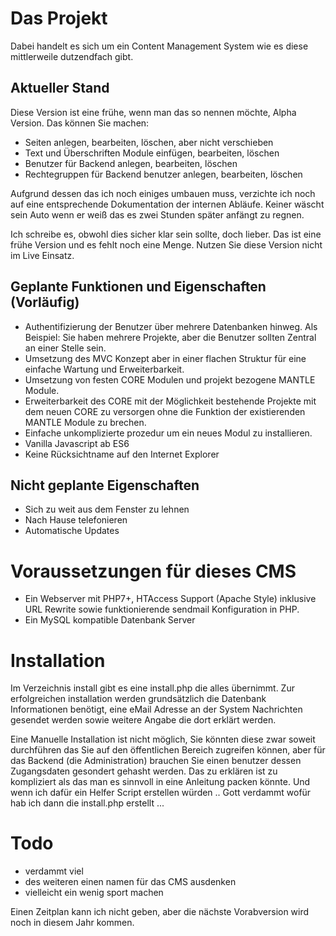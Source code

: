 
# Das Projekt

Dabei handelt es sich um ein Content Management System wie es diese mittlerweile dutzendfach gibt.

##	Aktueller Stand

Diese Version ist eine frühe, wenn man das so nennen möchte, Alpha Version. Das können Sie machen:

+ Seiten anlegen, bearbeiten, löschen, aber nicht verschieben
+ Text und Überschriften Module einfügen, bearbeiten, löschen
+ Benutzer für Backend anlegen, bearbeiten, löschen
+ Rechtegruppen für Backend benutzer anlegen, bearbeiten, löschen

Aufgrund dessen das ich noch einiges umbauen muss, verzichte ich noch auf eine entsprechende Dokumentation der internen Abläufe. Keiner wäscht sein Auto wenn er weiß das es zwei Stunden später anfängt zu regnen.

Ich schreibe es, obwohl dies sicher klar sein sollte, doch lieber. Das ist eine frühe Version und es fehlt noch eine Menge. Nutzen Sie diese Version nicht im Live Einsatz.

##	Geplante Funktionen und Eigenschaften (Vorläufig)

+ Authentifizierung der Benutzer über mehrere Datenbanken hinweg. Als Beispiel: Sie haben mehrere Projekte, aber die Benutzer sollten Zentral an einer Stelle sein.
+ Umsetzung des MVC Konzept aber in einer flachen Struktur für eine einfache Wartung und Erweiterbarkeit.
+ Umsetzung von festen CORE Modulen und projekt bezogene MANTLE Module.
+ Erweiterbarkeit des CORE mit der Möglichkeit bestehende Projekte mit dem neuen CORE zu versorgen ohne die Funktion der existierenden MANTLE Module zu brechen.
+ Einfache unkomplizierte prozedur um ein neues Modul zu installieren.
+ Vanilla Javascript ab ES6
+ Keine Rücksichtname auf den Internet Explorer

## Nicht geplante Eigenschaften

+ Sich zu weit aus dem Fenster zu lehnen
+ Nach Hause telefonieren
+ Automatische Updates

# Voraussetzungen für dieses CMS

+ Ein Webserver mit PHP7+, HTAccess Support (Apache Style) inklusive URL Rewrite sowie funktionierende sendmail Konfiguration in PHP.
+ Ein MySQL kompatible Datenbank Server

# Installation

Im Verzeichnis install gibt es eine install.php die alles übernimmt. Zur erfolgreichen installation werden grundsätzlich die Datenbank Informationen benötigt, eine eMail Adresse an der System Nachrichten gesendet werden sowie weitere Angabe die dort erklärt werden.

Eine Manuelle Installation ist nicht möglich, Sie könnten diese zwar soweit durchführen das Sie auf den öffentlichen Bereich zugreifen können, aber für das Backend (die Administration) brauchen Sie einen benutzer dessen Zugangsdaten gesondert gehasht werden. Das zu erklären ist zu kompliziert als das man es sinnvoll in eine Anleitung packen könnte. Und wenn ich dafür ein Helfer Script erstellen würden .. Gott verdammt wofür hab ich dann die install.php erstellt ...

# Todo

+ verdammt viel
+ des weiteren einen namen für das CMS ausdenken
+ vielleicht ein wenig sport machen

Einen Zeitplan kann ich nicht geben, aber die nächste Vorabversion wird noch in diesem Jahr kommen. 
